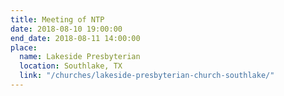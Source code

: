 ```yaml
---
title: Meeting of NTP
date: 2018-08-10 19:00:00
end_date: 2018-08-11 14:00:00
place:
  name: Lakeside Presbyterian
  location: Southlake, TX
  link: "/churches/lakeside-presbyterian-church-southlake/"
---
```

